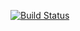 [![Build Status](https://dev.azure.com/nnna31894/CI/_apis/build/status%2Fkhan962022.webapp?branchName=master)](https://dev.azure.com/nnna31894/CI/_build/latest?definitionId=6&branchName=master)

